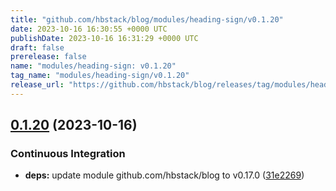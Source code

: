```yaml
---
title: "github.com/hbstack/blog/modules/heading-sign/v0.1.20"
date: 2023-10-16 16:30:55 +0000 UTC
publishDate: 2023-10-16 16:31:29 +0000 UTC
draft: false
prerelease: false
name: "modules/heading-sign: v0.1.20"
tag_name: "modules/heading-sign/v0.1.20"
release_url: "https://github.com/hbstack/blog/releases/tag/modules/heading-sign/v0.1.20"
---
```


## [0.1.20](https://github.com/hbstack/blog/compare/modules/heading-sign/v0.1.19...modules/heading-sign/v0.1.20) (2023-10-16)


### Continuous Integration

* **deps:** update module github.com/hbstack/blog to v0.17.0 ([31e2269](https://github.com/hbstack/blog/commit/31e2269889826b3a102fb1ac5ac1a0c09a88d652))
